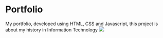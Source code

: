 # Portfolio
My portfolio, developed using HTML, CSS and Javascript, this project is about my history in Information Technology
<img src="imagens/imagem-portfolio.PNG">
